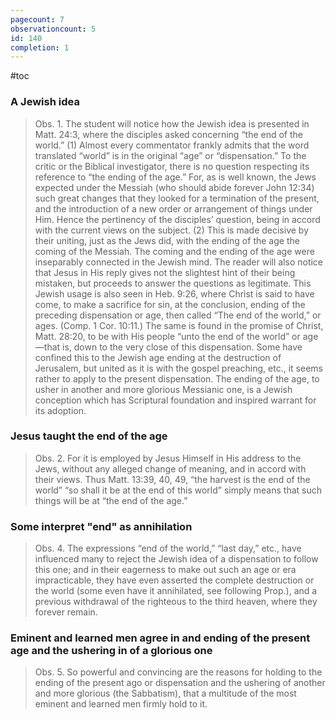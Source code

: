```yaml
---
pagecount: 7
observationcount: 5
id: 140
completion: 1
---
```

#toc
### A Jewish idea
>Obs. 1. The student will notice how the Jewish idea is presented in Matt. 24:3, where the disciples asked concerning “the end of the world.” (1) Almost every commentator frankly admits that the word translated “world” is in the original “age” or “dispensation.” To the critic or the Biblical investigator, there is no question respecting its reference to “the ending of the age.” For, as is well known, the Jews expected under the Messiah (who should abide forever John 12:34) such great changes that they looked for a termination of the present, and the introduction of a new order or arrangement of things under Him. Hence the pertinency of the disciples’ question, being in accord with the current views on the subject. (2) This is made decisive by their uniting, just as the Jews did, with the ending of the age the coming of the Messiah. The coming and the ending of the age were inseparably connected in the Jewish mind. The reader will also notice that Jesus in His reply gives not the slightest hint of their being mistaken, but proceeds to answer the questions as legitimate. This Jewish usage is also seen in Heb. 9:26, where Christ is said to have come, to make a sacrifice for sin, at the conclusion, ending of the preceding dispensation or age, then called “The end of the world,” or ages. (Comp. 1 Cor. 10:11.) The same is found in the promise of Christ, Matt. 28:20, to be with His people “unto the end of the world” or age—that is, down to the very close of this dispensation. Some have confined this to the Jewish age ending at the destruction of Jerusalem, but united as it is with the gospel preaching, etc., it seems rather to apply to the present dispensation. The ending of the age, to usher in another and more glorious Messianic one, is a Jewish conception which has Scriptural foundation and inspired warrant for its adoption.
### Jesus taught the end of the age
>Obs. 2. For it is employed by Jesus Himself in His address to the Jews, without any alleged change of meaning, and in accord with their views. Thus Matt. 13:39, 40, 49, “the harvest is the end of the world” “so shall it be at the end of this world” simply means that such things will be at “the end of the age.”
### Some interpret "end" as annihilation
>Obs. 4. The expressions “end of the world,” “last day,” etc., have influenced many to reject the Jewish idea of a dispensation to follow this one; and in their eagerness to make out such an age or era impracticable, they have even asserted the complete destruction or the world (some even have it annihilated, see following Prop.), and a previous withdrawal of the righteous to the third heaven, where they forever remain.
### Eminent and learned men agree in and ending of the present age and the ushering in of a glorious one
>Obs. 5. So powerful and convincing are the reasons for holding to the ending of the present ago or dispensation and the ushering of another and more glorious (the Sabbatism), that a multitude of the most eminent and learned men firmly hold to it.